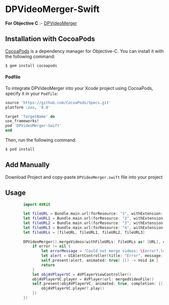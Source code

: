 # DPVideoMerger-Swift

**For Objective C** :- [DPVideoMerger](https://github.com/Datt1994/DPVideoMerger)

## Installation with CocoaPods

[CocoaPods](http://cocoapods.org) is a dependency manager for Objective-C. You can install it with the following command:

```bash
$ gem install cocoapods
```
#### Podfile

To integrate DPVideoMerger into your Xcode project using CocoaPods, specify it in your `Podfile`:

```ruby
source 'https://github.com/CocoaPods/Specs.git'
platform :ios, '8.0'

target 'TargetName' do
use_frameworks!
pod 'DPVideoMerger-Swift'
end
```

Then, run the following command:

```bash
$ pod install
```


## Add Manually 
  
  Download Project and copy-paste `DPVideoMerger.swift` file into your project 

## Usage 

```swift
        import AVKit
        
        let fileURL = Bundle.main.url(forResource: "1", withExtension: "mp4")
        let fileURL1 = Bundle.main.url(forResource: "2", withExtension: "mp4")
        let fileURL2 = Bundle.main.url(forResource: "3", withExtension: "MOV")
        let fileURL3 = Bundle.main.url(forResource: "4", withExtension: "mp4")
        let fileURLs = [fileURL, fileURL1, fileURL2, fileURL3]
        
        DPVideoMerger().mergeVideos(withFileURLs: fileURLs as! [URL], completion: {(_ mergedVideoFile: URL?, _ error: Error?) -> Void in
            if error != nil {
                let errorMessage = "Could not merge videos: \(error?.localizedDescription ?? "error")"
                let alert = UIAlertController(title: "Error", message: errorMessage, preferredStyle: .alert)
                self.present(alert, animated: true) {() -> Void in }
                return
            }
            let objAVPlayerVC = AVPlayerViewController()
            objAVPlayerVC.player = AVPlayer(url: mergedVideoFile!)
            self.present(objAVPlayerVC, animated: true, completion: {() -> Void in
                objAVPlayerVC.player?.play()
            }) 
        })
```
